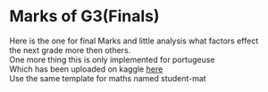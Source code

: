 # Marks of G3(Finals)
Here is the one for final Marks and little analysis what factors effect<br>
the next grade more then others.<br>
One more thing this is only implemented for portugeuse<br>
Which has been uploaded on kaggle [here](https://www.kaggle.com/darknez/final-marks)<br>
Use the same template for maths named student-mat<br>
